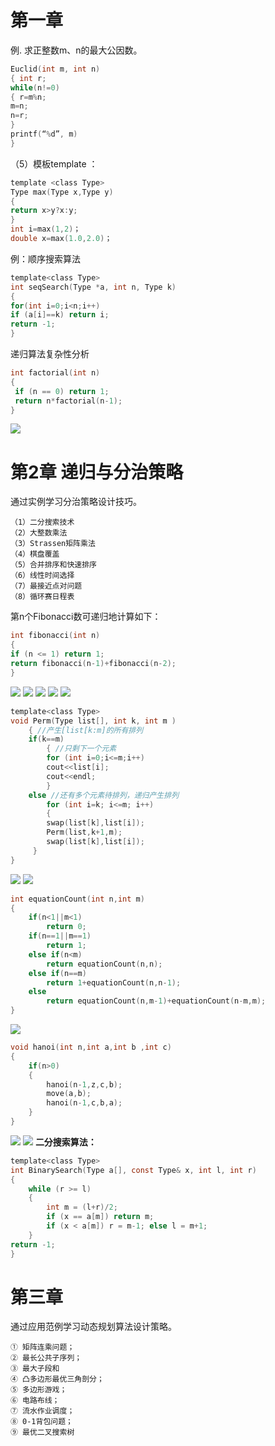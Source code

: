 # 第一章
例. 求正整数m、n的最大公因数。
```C
Euclid(int m, int n)
{ int r;
while(n!=0)
{ r=m%n;
m=n;
n=r;
}
printf(“%d”, m)
}
```
（5）模板template ：
```C
template <class Type>
Type max(Type x,Type y)
{
return x>y?x:y;
} 
int i=max(1,2)；
double x=max(1.0,2.0)；
```
例：顺序搜索算法
```C
template<class Type>
int seqSearch(Type *a, int n, Type k)
{
for(int i=0;i<n;i++)
if (a[i]==k) return i;
return -1;
}
```
递归算法复杂性分析
```C
int factorial(int n)
{
 if (n == 0) return 1; 
 return n*factorial(n-1);
}
```
![](data/![](data/2025-01-02-11-00-57.png).png)
# **第2章 递归与分治策略**
通过实例学习分治策略设计技巧。 
```  
（1）二分搜索技术
（2）大整数乘法
（3）Strassen矩阵乘法
（4）棋盘覆盖
（5）合并排序和快速排序
（6）线性时间选择
（7）最接近点对问题
（8）循环赛日程表
```
第n个Fibonacci数可递归地计算如下：
```C
int fibonacci(int n)
{
if (n <= 1) return 1;
return fibonacci(n-1)+fibonacci(n-2);
}
```
![](data/2025-01-02-11-27-02.png)
![](data/2025-01-02-11-36-24.png)
![](data/2025-01-02-11-43-45.png)
![](data/2025-01-02-13-01-03.png)
![](data/2025-01-02-14-43-35.png)
```C
template<class Type>
void Perm(Type list[], int k, int m )
    { //产生[list[k:m]的所有排列
    if(k==m)
        { //只剩下一个元素
        for (int i=0;i<=m;i++) 
        cout<<list[i];
        cout<<endl;
        }
    else //还有多个元素待排列，递归产生排列
        for (int i=k; i<=m; i++)
        {
        swap(list[k],list[i]);
        Perm(list,k+1,m); 
        swap(list[k],list[i]); 
     } 
}
```
![](data/2025-01-02-14-46-46.png)
![](data/2025-01-02-14-47-11.png)
```C
int equationCount(int n,int m)
{
    if(n<1||m<1)
        return 0;
    if(n==1||m==1)
        return 1;
    else if(n<m)
        return equationCount(n,n);
    else if(n==m)
        return 1+equationCount(n,n-1);
    else
        return equationCount(n,m-1)+equationCount(n-m,m);
}
```
![](data/2025-01-02-14-48-26.png)
```C
void hanoi(int n,int a,int b ,int c)
{
    if(n>0)
    {
        hanoi(n-1,z,c,b);
        move(a,b);
        hanoi(n-1,c,b,a);
    }
}

```
![](data/2025-01-02-14-52-11.png)
![](data/2025-01-02-14-52-33.png)
**二分搜索算法：**
```C
template<class Type> 
int BinarySearch(Type a[], const Type& x, int l, int r)
{
    while (r >= l)
    { 
        int m = (l+r)/2;
        if (x == a[m]) return m;
        if (x < a[m]) r = m-1; else l = m+1;
    }
return -1;
}
```
# **第三章**
通过应用范例学习动态规划算法设计策略。
```
① 矩阵连乘问题；
② 最长公共子序列；
③ 最大子段和
④ 凸多边形最优三角剖分；
⑤ 多边形游戏；
⑥ 电路布线；
⑦ 流水作业调度；
⑧ 0-1背包问题；
⑨ 最优二叉搜索树  
```
